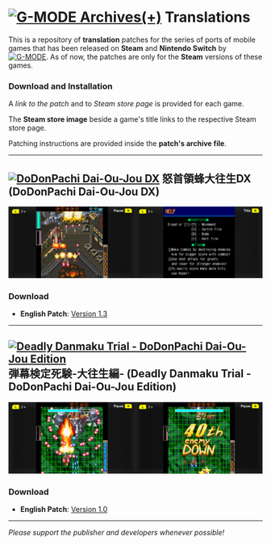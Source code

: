 # <a href="https://gmodecorp.com/gmodearchives/"><img src="https://gmodecorp.com/static/gmodearchives/img/logo_GMODEArchives2.png" alt="G-MODE Archives(+)" width="25%"></a> Translations
This is a repository of **translation** patches for the series of ports of mobile games that has been released on **Steam** and **Nintendo Switch** by <a href="https://en.wikipedia.org/wiki/G-Mode/"><img src="https://gmodecorp.com/static/common/img/corporate/h1.png" alt="G-MODE" width="10%"></a>.
As of now, the patches are only for the **Steam** versions of these games.

### Download and Installation
A *link to the patch* and to *Steam store page* is provided for each game.

The **Steam store image** beside a game's title links to the respective Steam store page.

Patching instructions are provided inside the **patch's archive file**.

---

## <a href="https://store.steampowered.com/app/1751100/GMODE_DX/"><img src="https://cdn.cloudflare.steamstatic.com/steam/apps/1815030/header.jpg?t=1642640261" alt="DoDonPachi Dai-Ou-Jou DX" width="25%"/></a> 怒首領蜂大往生DX (DoDonPachi Dai-Ou-Jou DX)

<img src="./promo/1751100_1.png" alt="Menu has been translated" width="50%"/><img src="./promo/1751100_2.png" alt="In-game instructions has also been translated" width="50%"/>
### Download
- **English Patch**: [Version 1.3](https://github.com/MKCAMK/G-MODE-Archives-translations/raw/225fd6c22ded7c35f6805a0a92670647ada968df/patches/DoDonPachi%20Dai-Ou-Jou%20DX/English/Steam/DoDonPachiDaiOuJouDX_english_patch.1.3.zip)

---

## <a href="https://store.steampowered.com/app/1815030/GMODE/"><img src="https://cdn.cloudflare.steamstatic.com/steam/apps/1751100/header.jpg?t=1637024289" alt="Deadly Danmaku Trial - DoDonPachi Dai-Ou-Jou Edition" width="25%"/></a> 弾幕検定死験-大往生編- (Deadly Danmaku Trial - DoDonPachi Dai-Ou-Jou Edition)

<img src="./promo/1815030_1.png" alt="Menu has been translated" width="50%"/><img src="./promo/1815030_2.png" alt="Translated all of possible text images including this" width="50%"/>
### Download
- **English Patch**: [Version 1.0](https://github.com/MKCAMK/G-MODE-Archives-translations/raw/225fd6c22ded7c35f6805a0a92670647ada968df/patches/Deadly%20Danmaku%20Trial%20-%20DoDonPachi%20Dai-Ou-Jou%20Edition/English/Steam/DDT_DoDonPachiDaiOuJou_english_patch.1.0.zip)

---

*Please support the publisher and developers whenever possible!*
